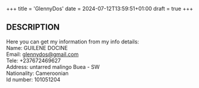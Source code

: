 +++
title = 'GlennyDos'
date = 2024-07-12T13:59:51+01:00
draft = true
+++
## DESCRIPTION
Here you can get my information from my info details:     
Name: GUILENE  DOCINE                 
Email: glennydos@gmail.com                                      
Tele: +237672469627                         
Address: untarred malingo Buea - SW                                        
Nationality: Cameroonian                                        
Id number: 101051204